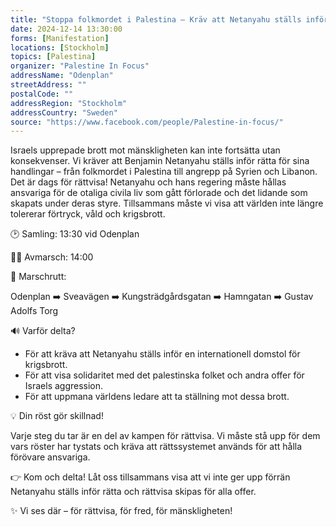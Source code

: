 ```yaml
---
title: "Stoppa folkmordet i Palestina – Kräv att Netanyahu ställs inför rätta!"
date: 2024-12-14 13:30:00
forms: [Manifestation]
locations: [Stockholm]
topics: [Palestina]
organizer: "Palestine In Focus"
addressName: "Odenplan"
streetAddress: ""
postalCode: ""
addressRegion: "Stockholm"
addressCountry: "Sweden"
source: "https://www.facebook.com/people/Palestine-in-focus/"
---
```

Israels upprepade brott mot mänskligheten kan inte fortsätta utan konsekvenser. Vi kräver att Benjamin Netanyahu ställs inför rätta för sina handlingar – från folkmordet i Palestina till angrepp på Syrien och Libanon. Det är dags för rättvisa!
Netanyahu och hans regering måste hållas ansvariga för de otaliga civila liv som gått förlorade och det lidande som skapats under deras styre. Tillsammans måste vi visa att världen inte längre tolererar förtryck, våld och krigsbrott.

🕑 Samling: 13:30 vid Odenplan

🚶‍♂️ Avmarsch: 14:00

📍 Marschrutt:

Odenplan ➡️ Sveavägen ➡️ Kungsträdgårdsgatan ➡️ Hamngatan ➡️ Gustav Adolfs Torg

🔊 Varför delta?

- För att kräva att Netanyahu ställs inför en internationell domstol för krigsbrott.
- För att visa solidaritet med det palestinska folket och andra offer för Israels aggression.
- För att uppmana världens ledare att ta ställning mot dessa brott.

💡 Din röst gör skillnad!

Varje steg du tar är en del av kampen för rättvisa. Vi måste stå upp för dem vars röster har tystats och kräva att rättssystemet används för att hålla förövare ansvariga.

👉 Kom och delta! Låt oss tillsammans visa att vi inte ger upp förrän Netanyahu ställs inför rätta och rättvisa skipas för alla offer.

✨ Vi ses där – för rättvisa, för fred, för mänskligheten!